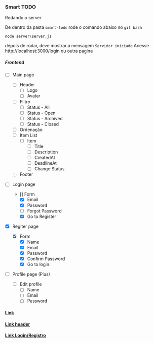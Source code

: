 ### Smart TODO

Rodando o server

De dentro da pasta `smart-todo` rode o comando abaixo no `git bash`

```
node server\server.js
```

depois de rodar, deve mostrar a mensagem `Servidor iniciado`
Acesse http://localhost:3000/login ou outra pagina

##### Frontend

- [ ] Main page

  - [ ] Header
    - [ ] Logo
    - [ ] Avatar
  - [ ] Filtro
    - [ ] Status - All
    - [ ] Status - Open
    - [ ] Status - Archived
    - [ ] Status - Closed
  - [ ] Ordenação
  - [ ] Item List
    - [ ] Item
      - [ ] Title
      - [ ] Description
      - [ ] CreatedAt
      - [ ] DeadlineAt
      - [ ] Change Status
  - [ ] Footer

- [ ] Login page

  - [] Form
    - [X] Email
    - [X] Password
    - [ ] Forgot Password
    - [X] Go to Register

- [X] Regiter page

  - [X] Form
    - [X] Name
    - [X] Email
    - [X] Password
    - [X] Confirm Password
    - [X] Go to login

- [ ] Profile page (Plus)
  - [ ] Edit profile
    - [ ] Name
    - [ ] Email
    - [ ] Password

#### [Link](https://dribbble.com/shots/22373497-Create-a-task-Interaction)

#### [Link header](https://dribbble.com/shots/18404881-Fashion-Website)

#### [Link Login/Registro](https://dribbble.com/shots/21105419-Paysphere-Log-in)
